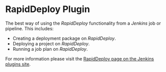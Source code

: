 RapidDeploy Plugin
====================

The best way of using the _RapidDeploy_ functionality from a _Jenkins_ job or pipeline. This includes: 

* Creating a deployment package on _RapidDeploy_.
* Deploying a project on _RapidDeploy_.
* Running a job plan on _RapidDeploy_.

For more information please visit the [RapidDeploy page on the Jenkins plugins site](https://plugins.jenkins.io/rapiddeploy-jenkins).
